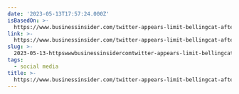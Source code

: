 ```yaml
---
date: '2023-05-13T17:57:24.000Z'
isBasedOn: >-
  https://www.businessinsider.com/twitter-appears-limit-bellingcat-after-elon-musk-called-it-psyop-2023-5
link: >-
  https://www.businessinsider.com/twitter-appears-limit-bellingcat-after-elon-musk-called-it-psyop-2023-5
slug: >-
  2023-05-13-httpswwwbusinessinsidercomtwitter-appears-limit-bellingcat-after-elon-musk-called-it-psyop-2023-5
tags:
  - social media
title: >-
  https://www.businessinsider.com/twitter-appears-limit-bellingcat-after-elon-musk-called-it-psyop-2023-5
---
```


